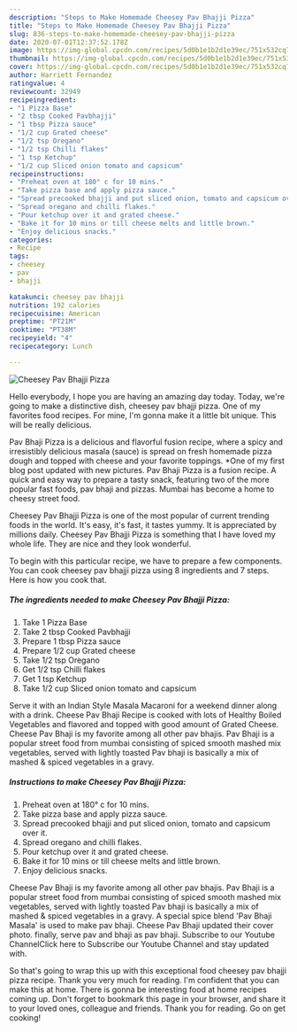 ```yaml
---
description: "Steps to Make Homemade Cheesey Pav Bhajji Pizza"
title: "Steps to Make Homemade Cheesey Pav Bhajji Pizza"
slug: 836-steps-to-make-homemade-cheesey-pav-bhajji-pizza
date: 2020-07-01T12:37:52.178Z
image: https://img-global.cpcdn.com/recipes/5d0b1e1b2d1e39ec/751x532cq70/cheesey-pav-bhajji-pizza-recipe-main-photo.jpg
thumbnail: https://img-global.cpcdn.com/recipes/5d0b1e1b2d1e39ec/751x532cq70/cheesey-pav-bhajji-pizza-recipe-main-photo.jpg
cover: https://img-global.cpcdn.com/recipes/5d0b1e1b2d1e39ec/751x532cq70/cheesey-pav-bhajji-pizza-recipe-main-photo.jpg
author: Harriett Fernandez
ratingvalue: 4
reviewcount: 32949
recipeingredient:
- "1 Pizza Base"
- "2 tbsp Cooked Pavbhajji"
- "1 tbsp Pizza sauce"
- "1/2 cup Grated cheese"
- "1/2 tsp Oregano"
- "1/2 tsp Chilli flakes"
- "1 tsp Ketchup"
- "1/2 cup Sliced onion tomato and capsicum"
recipeinstructions:
- "Preheat oven at 180° c for 10 mins."
- "Take pizza base and apply pizza sauce."
- "Spread precooked bhajji and put sliced onion, tomato and capsicum over it."
- "Spread oregano and chilli flakes."
- "Pour ketchup over it and grated cheese."
- "Bake it for 10 mins or till cheese melts and little brown."
- "Enjoy delicious snacks."
categories:
- Recipe
tags:
- cheesey
- pav
- bhajji

katakunci: cheesey pav bhajji 
nutrition: 192 calories
recipecuisine: American
preptime: "PT21M"
cooktime: "PT38M"
recipeyield: "4"
recipecategory: Lunch

---
```



![Cheesey Pav Bhajji Pizza](https://img-global.cpcdn.com/recipes/5d0b1e1b2d1e39ec/751x532cq70/cheesey-pav-bhajji-pizza-recipe-main-photo.jpg)

Hello everybody, I hope you are having an amazing day today. Today, we're going to make a distinctive dish, cheesey pav bhajji pizza. One of my favorites food recipes. For mine, I'm gonna make it a little bit unique. This will be really delicious.

Pav Bhaji Pizza is a delicious and flavorful fusion recipe, where a spicy and irresistibly delicious masala (sauce) is spread on fresh homemade pizza dough and topped with cheese and your favorite toppings. *One of my first blog post updated with new pictures. Pav Bhaji Pizza is a fusion recipe. A quick and easy way to prepare a tasty snack, featuring two of the more popular fast foods, pav bhaji and pizzas. Mumbai has become a home to cheesy street food.

Cheesey Pav Bhajji Pizza is one of the most popular of current trending foods in the world. It's easy, it's fast, it tastes yummy. It is appreciated by millions daily. Cheesey Pav Bhajji Pizza is something that I have loved my whole life. They are nice and they look wonderful.


To begin with this particular recipe, we have to prepare a few components. You can cook cheesey pav bhajji pizza using 8 ingredients and 7 steps. Here is how you cook that.

<!--inarticleads1-->

##### The ingredients needed to make Cheesey Pav Bhajji Pizza:

1. Take 1 Pizza Base
1. Take 2 tbsp Cooked Pavbhajji
1. Prepare 1 tbsp Pizza sauce
1. Prepare 1/2 cup Grated cheese
1. Take 1/2 tsp Oregano
1. Get 1/2 tsp Chilli flakes
1. Get 1 tsp Ketchup
1. Take 1/2 cup Sliced onion tomato and capsicum


Serve it with an Indian Style Masala Macaroni for a weekend dinner along with a drink. Cheese Pav Bhaji Recipe is cooked with lots of Healthy Boiled Vegetables and flavored and topped with good amount of Grated Cheese. Cheese Pav Bhaji is my favorite among all other pav bhajis. Pav Bhaji is a popular street food from mumbai consisting of spiced smooth mashed mix vegetables, served with lightly toasted Pav bhaji is basically a mix of mashed &amp; spiced vegetables in a gravy. 

<!--inarticleads2-->

##### Instructions to make Cheesey Pav Bhajji Pizza:

1. Preheat oven at 180° c for 10 mins.
1. Take pizza base and apply pizza sauce.
1. Spread precooked bhajji and put sliced onion, tomato and capsicum over it.
1. Spread oregano and chilli flakes.
1. Pour ketchup over it and grated cheese.
1. Bake it for 10 mins or till cheese melts and little brown.
1. Enjoy delicious snacks.


Cheese Pav Bhaji is my favorite among all other pav bhajis. Pav Bhaji is a popular street food from mumbai consisting of spiced smooth mashed mix vegetables, served with lightly toasted Pav bhaji is basically a mix of mashed &amp; spiced vegetables in a gravy. A special spice blend &#39;Pav Bhaji Masala&#39; is used to make pav bhaji. Cheese Pav Bhaji updated their cover photo. finally, serve pav and bhaji as pav bhaji. Subscribe to our Youtube ChannelClick here to Subscribe our Youtube Channel and stay updated with. 

So that's going to wrap this up with this exceptional food cheesey pav bhajji pizza recipe. Thank you very much for reading. I'm confident that you can make this at home. There is gonna be interesting food at home recipes coming up. Don't forget to bookmark this page in your browser, and share it to your loved ones, colleague and friends. Thank you for reading. Go on get cooking!
